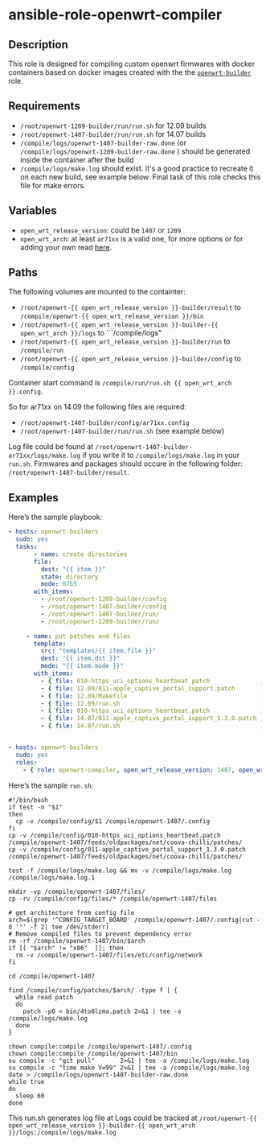 # ansible-role-openwrt-compiler

## Description

This role is designed for compiling custom openwrt firmwares with docker containers based on docker images created with the the [```openwrt-builder```](https://github.com/gitinsky/ansible-role-openwrt-builder) role.

## Requirements

- ```/root/openwrt-1209-builder/run/run.sh``` for 12.09 builds
- ```/root/openwrt-1407-builder/run/run.sh``` for 14.07 builds
- ```/compile/logs/openwrt-1407-builder-raw.done``` (or ```/compile/logs/openwrt-1209-builder-raw.done``` ) should be generated inside the container after the build
- ```/compile/logs/make.log``` should exist. It's a good practice to recreate it on each new build, see example below. Final task of this role checks this file for make errors.

## Variables

- ```open_wrt_release_version```: could be ```1407``` or ```1209```
- ```open_wrt_arch```: at least ```ar71xx``` is a valid one, for more options or for adding your own read [here](https://github.com/gitinsky/ansible-role-openwrt-builder#updating-role-with-more-architecture-specific-images).

## Paths

The following volumes are mounted to the containter:

* ```/root/openwrt-{{ open_wrt_release_version }}-builder/result``` to ```/compile/openwrt-{{ open_wrt_release_version }}/bin```
* ```/root/openwrt-{{ open_wrt_release_version }}-builder-{{ open_wrt_arch }}/logs``` to ```/compile/logs"
* ```/root/openwrt-{{ open_wrt_release_version }}-builder/run``` to ```/compile/run```
* ```/root/openwrt-{{ open_wrt_release_version }}-builder/config``` to ```/compile/config```

Container start command is ```/compile/run/run.sh {{ open_wrt_arch }}.config```.

So for ar71xx on 14.09 the following files are required:

- ```/root/openwrt-1407-builder/config/ar71xx.config```
- ```/root/openwrt-1407-builder/run/run.sh``` (see example below)

Log file could be found at ```/root/openwrt-1407-builder-ar71xx/logs/make.log``` if you write it to ```/compile/logs/make.log``` in your ```run.sh```.
Firmwares and packages should occure in the following folder: ```/root/openwrt-1407-builder/result```.

## Examples

Here’s the sample playbook:

```yaml
- hosts: openwrt-builders
  sudo: yes
  tasks:
       - name: create directories
       file:
         dest: "{{ item }}"
         state: directory
         mode: 0755
       with_items:
         - /root/openwrt-1209-builder/config
         - /root/openwrt-1407-builder/config
         - /root/openwrt-1407-builder/run/
         - /root/openwrt-1209-builder/run/

     - name: put patches and files
       template:
         src: "templates/{{ item.file }}"
         dest: "{{ item.dst }}"
         mode: "{{ item.mode }}"
       with_items:
         - { file: 010-https_uci_options_heartbeat.patch              , dst: /root/openwrt-1209-builder/config/ , mode: "u=rw,g=rw,o=rw" }
         - { file: 12.09/011-apple_captive_portal_support.patch       , dst: /root/openwrt-1209-builder/config/ , mode: "u=rw,g=rw,o=rw" }
         - { file: 12.09/Makefile                                     , dst: /root/openwrt-1209-builder/config/ , mode: "u=rw,g=rw,o=rw" }
         - { file: 12.09/run.sh                                       , dst: /root/openwrt-1209-builder/run/    , mode: "u=rwx,g=rw,o=rw" }
         - { file: 010-https_uci_options_heartbeat.patch              , dst: /root/openwrt-1407-builder/config/ , mode: "u=rw,g=rw,o=rw" }
         - { file: 14.07/011-apple_captive_portal_support_1.3.0.patch , dst: /root/openwrt-1407-builder/config/ , mode: "u=rw,g=rw,o=rw" }
         - { file: 14.07/run.sh                                       , dst: /root/openwrt-1407-builder/run/    , mode: "u=rwx,g=rw,o=rw" }


- hosts: openwrt-builders
  sudo: yes
  roles:
    - { role: openwrt-compiler, open_wrt_release_version: 1407, open_wrt_arch: ar71xx }

```

Here’s the sample ```run.sh```:

```
#!/bin/bash
if test -n "$1"
then
  cp -v /compile/config/$1 /compile/openwrt-1407/.config
fi
cp -v /compile/config/010-https_uci_options_heartbeat.patch        /compile/openwrt-1407/feeds/oldpackages/net/coova-chilli/patches/
cp -v /compile/config/011-apple_captive_portal_support_1.3.0.patch /compile/openwrt-1407/feeds/oldpackages/net/coova-chilli/patches/

test -f /compile/logs/make.log && mv -v /compile/logs/make.log /compile/logs/make.log.1

mkdir -vp /compile/openwrt-1407/files/
cp -rv /compile/config/files/* /compile/openwrt-1407/files

# get architecture from config file
arch=$(grep '^CONFIG_TARGET_BOARD' /compile/openwrt-1407/.config|cut -d '"' -f 2| tee /dev/stderr)
# Remove compiled files to prevent dependency error
rm -rf /compile/openwrt-1407/bin/$arch
if [[ "$arch" != "x86"  ]]; then
  rm -v /compile/openwrt-1407/files/etc/config/network
fi

cd /compile/openwrt-1407

find /compile/config/patches/$arch/ -type f | {
  while read patch
  do
    patch -p0 < bin/4to8lzma.patch 2>&1 | tee -a /compile/logs/make.log
  done
}

chown compile:compile /compile/openwrt-1407/.config
chown compile:compile /compile/openwrt-1407/bin
su compile -c "git pull"       2>&1 | tee -a /compile/logs/make.log
su compile -c "time make V=99" 2>&1 | tee -a /compile/logs/make.log
date > /compile/logs/openwrt-1407-builder-raw.done
while true
do
  sleep 60
done
```

This run.sh generates log file at Logs could be tracked at ```/root/openwrt-{{ open_wrt_release_version }}-builder-{{ open_wrt_arch }}/logs:/compile/logs/make.log```
